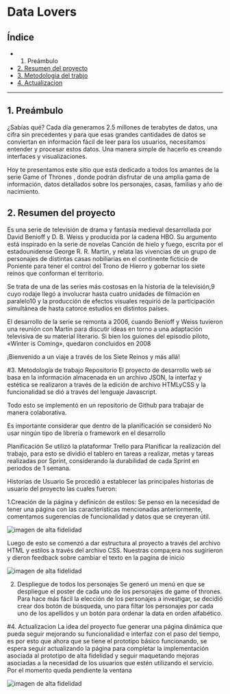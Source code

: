 # Data Lovers

## Índice

* 1. Preámbulo
* [2. Resumen del proyecto](#2-resumen-del-proyecto)
* [3. Metodologia del trabjo](#3-Metodologia-del-trabjo)
* [4. Actualizacion ](#4-Actualizacion)

***

## 1. Preámbulo

¿Sabías qué? Cada día generamos 2.5 millones de terabytes de datos, una cifra sin precedentes y para que esas grandes cantidades de datos se conviertan en información fácil de leer para los usuarios, necesitamos entender y procesar estos datos. Una manera simple de hacerlo es creando interfaces y visualizaciones.

Hoy te presentamos este sitio que está dedicado a todos los amantes de la serie Game of Thrones , donde podrán disfrutar de una amplia gama de información, datos detallados sobre los personajes, casas, familias y año de nacimiento.

## 2. Resumen del proyecto

Es una serie de televisión de drama y fantasía medieval desarrollada por David Benioff y D. B. Weiss y producida por la cadena HBO. Su argumento está inspirado en la serie de novelas Canción de hielo y fuego, escrita por el estadounidense George R. R. Martin, y relata las vivencias de un grupo de personajes de distintas casas nobiliarias en el continente ficticio de Poniente para tener el control del Trono de Hierro y gobernar los siete reinos que conforman el territorio.

Se trata de una de las series más costosas en la historia de la televisión,9​ cuyo rodaje llegó a involucrar hasta cuatro unidades de filmación en paralelo10​ y la producción de efectos visuales requirió de la participación simultánea de hasta catorce estudios en distintos países.

El desarrollo de la serie se remonta a 2006, cuando Benioff y Weiss tuvieron una reunión con Martin para discutir ideas en torno a una adaptación televisiva de su material literario.​ Si bien los guiones del episodio piloto, «Winter is Coming», quedaron concluidos en 2008

¡Bienvenido a un viaje a través de los Siete Reinos y más allá!

#3. Metodología de trabajo
Repositorio
El proyecto de desarrollo web se basa en la información almacenada en un archivo JSON, la interfaz y estética se realizaron a través de la edición de archivo HTMLyCSS y la funcionalidad se dió a través del lenguaje Javascript.

Todo esto se implementó en un repositorio de Github para trabajar de manera colaborativa.

Es importante considerar que dentro de la planificación se consideró No usar ningún tipo de librería o framework en el desarrollo

Planificación
Se utilizó la plataformar Trello para Planificar la realización del trabajo, para esto se dividió el tablero en tareas a realizar, metas y tareas realizadas por Sprint, considerando la durabilidad de cada Sprint en periodos de 1 semana.

Historias de Usuario
Se procedió a establecer las principales historias de usuario del proyecto las cuales fueron:

1.Creación de la página y definicón de estilos: Se penso en la necesidad de tener una página con las características mencionadas anteriormente, comentamos sugerencias de funcionalidad y datos que se creyeran útil.

![imagen de alta fidelidad](https://ejemplo.com/imagen.jpg)

Luego de esto se comenzó a dar estructura al proyecto a través del archivo HTML y estilos a través del archivo CSS. Nuestras compa;era nos sugirieron y dieron feedback sobre cambiar el texto en la pagina de inicio

![imagen de alta fidelidad](https://ejemplo.com/imagen.jpg)

2. Despliegue de todos los personajes
Se generó un menú en que se despliegue el poster de cada uno de los personajes de game of thrones. Para hace más fácil la elección de los personajes a investigar, se decidió crear dos botón de búsqueda, uno para filtar los personajes por cada uno de los apellidos  y un botón para ordenar la data en orden alfabético.


#4. Actualizacion 
La idea del proyecto fue generar una página dinámica que pueda seguir mejorando su funcionalidad e interfaz con el paso del tiempo, es por esto que ahora que se tiene el prototipo básico funcionando, se espera seguir actualizando la página para completar la implementación asociada al prototipo de alta fidelidad y seguir maquetando mejoras asociadas a la necesidad de los usuarios que estén utilizando el servicio. Por el momento queda pendiente la ventana 

![imagen de alta fidelidad](https://ejemplo.com/imagen.jpg)
